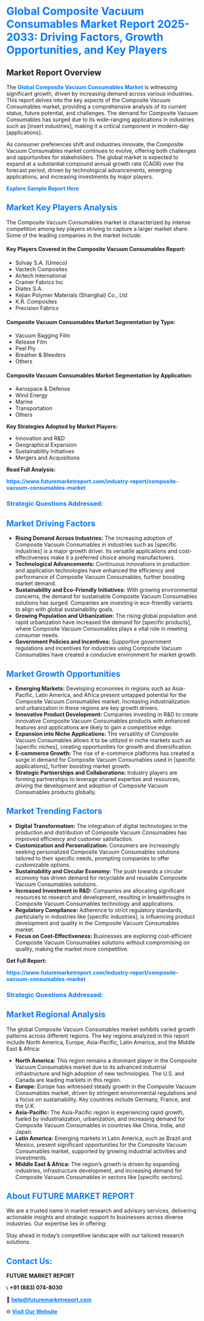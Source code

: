<h1 style="color: #007BFF;">Global Composite Vacuum Consumables Market Report 2025-2033: Driving Factors, Growth Opportunities, and Key Players</h1>

<section id="overview">
<h2>Market Report Overview</h2>
<p>The <a href="https://www.futuremarketreport.com/industry-report/composite-vacuum-consumables-market" style="color: #007BFF; text-decoration: none;"><strong>Global Composite Vacuum Consumables Market</strong></a> is witnessing significant growth, driven by increasing demand across various industries. This report delves into the key aspects of the Composite Vacuum Consumables market, providing a comprehensive analysis of its current status, future potential, and challenges. The demand for Composite Vacuum Consumables has surged due to its wide-ranging applications in industries such as [insert industries], making it a critical component in modern-day [applications].</p>
<p>As consumer preferences shift and industries innovate, the Composite Vacuum Consumables market continues to evolve, offering both challenges and opportunities for stakeholders. The global market is expected to expand at a substantial compound annual growth rate (CAGR) over the forecast period, driven by technological advancements, emerging applications, and increasing investments by major players.</p>
</section>

<section id="overview">
<p><a href="https://www.futuremarketreport.com/request-sample/reportId=59559" style="color: #007BFF; text-decoration: none;"><strong>Explore Sample Report Here</strong></a></p>
</section>

<section id="key-players">
<h2 style="color: #007BFF;">Market Key Players Analysis</h2>
<p>The Composite Vacuum Consumables market is characterized by intense competition among key players striving to capture a larger market share. Some of the leading companies in the market include:</p>
<h4>Key Players Covered in the Composite Vacuum Consumables Report:</h4>
<ul><li>Solvay S.A. (Umeco)</li><li>Vactech Composites</li><li>Airtech International</li><li>Cramer Fabrics Inc</li><li>Diatex S.A.</li><li>Kejian Polymer Materials (Shanghai) Co., Ltd</li><li>K.R. Composites</li><li>Precision Fabrics</li></ul>
<h4>Composite Vacuum Consumables Market Segmentation by Type:</h4>
<ul><li>Vacuum Bagging Film</li><li>Release Film</li><li>Peel Ply</li><li>Breather &amp; Bleeders</li><li>Others</li></ul>

<h4>Composite Vacuum Consumables Market Segmentation by Application:</h4>
<ul><li>Aerospace &amp; Defense</li><li>Wind Energy</li><li>Marine</li><li>Transportation</li><li>Others</li></ul>
<p><strong>Key Strategies Adopted by Market Players:</strong></p>
<ul>
<li>Innovation and R&D</li>
<li>Geographical Expansion</li>
<li>Sustainability Initiatives</li>
<li>Mergers and Acquisitions</li>
</ul>
</section>

<section>
<p><strong>Read Full Analysis: </strong></p><a href="https://www.futuremarketreport.com/industry-report/composite-vacuum-consumables-market" style="color: #007BFF; text-decoration: none;"><strong>https://www.futuremarketreport.com/industry-report/composite-vacuum-consumables-market</strong></a>
<h3 style="color: #007BFF;">Strategic Questions Addressed:</h3>
</section>

<section id="driving-factors">
<h2 style="color: #007BFF;">Market Driving Factors</h2>
<ul>
<li><strong>Rising Demand Across Industries:</strong> The increasing adoption of Composite Vacuum Consumables in industries such as [specific industries] is a major growth driver. Its versatile applications and cost-effectiveness make it a preferred choice among manufacturers.</li>
<li><strong>Technological Advancements:</strong> Continuous innovations in production and application technologies have enhanced the efficiency and performance of Composite Vacuum Consumables, further boosting market demand.</li>
<li><strong>Sustainability and Eco-Friendly Initiatives:</strong> With growing environmental concerns, the demand for sustainable Composite Vacuum Consumables solutions has surged. Companies are investing in eco-friendly variants to align with global sustainability goals.</li>
<li><strong>Growing Population and Urbanization:</strong> The rising global population and rapid urbanization have increased the demand for [specific products], where Composite Vacuum Consumables plays a vital role in meeting consumer needs.</li>
<li><strong>Government Policies and Incentives:</strong> Supportive government regulations and incentives for industries using Composite Vacuum Consumables have created a conducive environment for market growth.</li>
</ul>
</section>

<section id="growth-opportunities">
<h2 style="color: #007BFF;">Market Growth Opportunities</h2>
<ul>
<li><strong>Emerging Markets:</strong> Developing economies in regions such as Asia-Pacific, Latin America, and Africa present untapped potential for the Composite Vacuum Consumables market. Increasing industrialization and urbanization in these regions are key growth drivers.</li>
<li><strong>Innovative Product Development:</strong> Companies investing in R&D to create innovative Composite Vacuum Consumables products with enhanced features and applications are likely to gain a competitive edge.</li>
<li><strong>Expansion into Niche Applications:</strong> The versatility of Composite Vacuum Consumables allows it to be utilized in niche markets such as [specific niches], creating opportunities for growth and diversification.</li>
<li><strong>E-commerce Growth:</strong> The rise of e-commerce platforms has created a surge in demand for Composite Vacuum Consumables used in [specific applications], further boosting market growth.</li>
<li><strong>Strategic Partnerships and Collaborations:</strong> Industry players are forming partnerships to leverage shared expertise and resources, driving the development and adoption of Composite Vacuum Consumables products globally.</li>
</ul>
</section>

<section id="trending-factors">
<h2 style="color: #007BFF;">Market Trending Factors</h2>
<ul>
<li><strong>Digital Transformation:</strong> The integration of digital technologies in the production and distribution of Composite Vacuum Consumables has improved efficiency and customer satisfaction.</li>
<li><strong>Customization and Personalization:</strong> Consumers are increasingly seeking personalized Composite Vacuum Consumables solutions tailored to their specific needs, prompting companies to offer customizable options.</li>
<li><strong>Sustainability and Circular Economy:</strong> The push towards a circular economy has driven demand for recyclable and reusable Composite Vacuum Consumables solutions.</li>
<li><strong>Increased Investment in R&D:</strong> Companies are allocating significant resources to research and development, resulting in breakthroughs in Composite Vacuum Consumables technology and applications.</li>
<li><strong>Regulatory Compliance:</strong> Adherence to strict regulatory standards, particularly in industries like [specific industries], is influencing product development and quality in the Composite Vacuum Consumables market.</li>
<li><strong>Focus on Cost-Effectiveness:</strong> Businesses are exploring cost-efficient Composite Vacuum Consumables solutions without compromising on quality, making the market more competitive.</li>
</ul>
</section>

<section>
<p><strong>Get Full Report: </strong></p><a href="https://www.futuremarketreport.com/industry-report/composite-vacuum-consumables-market" style="color: #007BFF; text-decoration: none;"><strong>https://www.futuremarketreport.com/industry-report/composite-vacuum-consumables-market</strong></a>
<h3 style="color: #007BFF;">Strategic Questions Addressed:</h3>
</section>


<section id="regional-analysis">
<h2 style="color: #007BFF;">Market Regional Analysis</h2>
<p>The global Composite Vacuum Consumables market exhibits varied growth patterns across different regions. The key regions analyzed in this report include North America, Europe, Asia-Pacific, Latin America, and the Middle East & Africa:</p>
<ul>
<li><strong>North America:</strong> This region remains a dominant player in the Composite Vacuum Consumables market due to its advanced industrial infrastructure and high adoption of new technologies. The U.S. and Canada are leading markets in this region.</li>
<li><strong>Europe:</strong> Europe has witnessed steady growth in the Composite Vacuum Consumables market, driven by stringent environmental regulations and a focus on sustainability. Key countries include Germany, France, and the U.K.</li>
<li><strong>Asia-Pacific:</strong> The Asia-Pacific region is experiencing rapid growth, fueled by industrialization, urbanization, and increasing demand for Composite Vacuum Consumables in countries like China, India, and Japan.</li>
<li><strong>Latin America:</strong> Emerging markets in Latin America, such as Brazil and Mexico, present significant opportunities for the Composite Vacuum Consumables market, supported by growing industrial activities and investments.</li>
<li><strong>Middle East & Africa:</strong> The region’s growth is driven by expanding industries, infrastructure development, and increasing demand for Composite Vacuum Consumables in sectors like [specific sectors].</li>
</ul>
</section>

<footer>
<h2 style="color: #007BFF;">About FUTURE MARKET REPORT</h2>
<p>We are a trusted name in market research and advisory services, delivering actionable insights and strategic support to businesses across diverse industries. Our expertise lies in offering:</p>

<p>Stay ahead in today’s competitive landscape with our tailored research solutions.</p>

<h2 style="color: #007BFF;">Contact Us:</h2>
<p><strong>FUTURE MARKET REPORT</strong></p>
<p>📞 <strong>+91 (883) 074-8030</strong></p>
<p>📧 <strong><a href="mailto:help@futuremarketreport.com" style="color: #007BFF;">help@futuremarketreport.com</a></strong></p>
<p>🌐 <strong><a href="https://www.futuremarketreport.com/" style="color: #007BFF;">Visit Our Website</a></strong></p>
</footer>